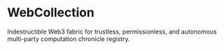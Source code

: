 # WebCollection
Indestructible Web3 fabric for trustless, permissionless, and autonomous multi-party computation chronicle registry.
